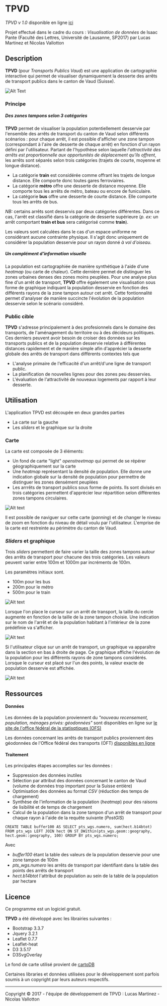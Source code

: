 # TPVD
*TPVD v 1.0* disponible en ligne [ici](https://roubaka.github.io/)

  Projet effectué dans le cadre du cours : *Visualisation de données* de Isaac Pante (Faculté des Lettres, Université de Lausanne, SP2017) par Lucas Martinez et Nicolas Vallotton

## Description
**TPVD** (pour *Transports Publics Vaud*) est une application de cartographie interactive qui permet de visualiser dynamiquement la desserte des arrêts de transport publics dans le canton de Vaud (Suisse).

![Alt Text](img/Screen_whole.png)

### Principe
##### Des zones tampons selon 3 catégories
**TPVD** permet de visualiser la population potentiellement desservie par l'ensemble des arrêts de transport du canton de Vaud selon différents scénarios : pour chaque arrêt, il est possible d'afficher une zone tampon (correspondant à l'aire de desserte de chaque arrêt) en fonction d'un rayon défini par l'utilisateur. Partant de l'hypothèse selon laquelle *l'attractivité des arrêts est proportionnelle aux opportunités de déplacement qu'ils offrent*, les arrêts sont séparés selon trois catégories (trajets de courte, moyenne et longue distance).

- La catégorie **train** est considérée comme offrant les trajets de longue distance. Elle comporte donc toutes gares ferroviaires.
- La catégorie **métro** offre une desserte de distance moyenne. Elle comporte tous les arrêts de métro, bateau ou encore de funiculaire.
- La catégorie **bus** offre une desserte de courte distance. Elle comporte tous les arrêts de bus.

*NB:* certains arrêts sont desservis par deux catégories différentes. Dans ce cas, l'arrêt est classifié dans la catégorie de desserte supérieure (*p. ex:* un arrêt comportant **train et bus** sera catégorisé comme **train**).

Les valeurs sont calculées dans le cas d'un espace uniforme ne considérant aucune contrainte physique. Il s'agit donc uniquement de considérer la population desservie pour un rayon donné *à vol d'oiseau*.

##### Un complément d'information visuelle
La population est cartographiée de manière synthétique à l'aide d'une *heatmap* (ou carte de chaleur). Cette dernière permet de distinguer les zones urbaines denses des zones moins peuplées. Pour une analyse plus fine d'un arrêt de transport, **TPVD** offre également une visualisation sous forme de graphique indiquant la population desservie en fonction des différents rayons de la zone tampon autour cet arrêt. Cette fontionnalité permet d'analyser de manière succincte l'évolution de la population desservie selon le scénario considéré.

### Public cible
**TPVD** s'adresse principalement à des profesionnels dans le domaine des transports, de l'aménagement du territoire ou à des décideurs politiques. Ces derniers peuvent avoir besoin de croiser des données sur les transports publics et de la population desservie relative à différentes distances rapidement et de manière simple afin d'apprécier la desserte globale des arrêts de transport dans différents contextes tels que

- L'analyse primaire de l'efficacité d'un arrêt/d'une ligne de transport public.
- La planification de nouvelles lignes pour des zones peu desservies.
- L'évaluation de l'attractivité de nouveaux logements par rapport à leur desserte.

## Utilisation
L'application TPVD est découpée en deux grandes parties

- La carte sur la gauche
- Les *sliders* et le graphique sur la droite

### Carte

La carte est composée de 3 éléments:

- Un fond de carte "light" *openstreetmap* qui permet de se répérer géographiquement sur la carte
- Une *heatmap* représentant la densité de population. Elle donne une indication globale sur la densité de population pour permettre de distinguer les zones densément peuplées
- Les arrrêts de transport publics sous forme de points. Ils sont divisés en trois catégories permettent d'apprécier leur répartition selon différentes zones tampons circulaires.

![Alt text](img/Screen_map.png)

Il est possible de naviguer sur cette carte (*panning*) et de changer le niveau de zoom en fonction du niveau de détail voulu par l'utilisateur. L'emprise de la carte est restreinte au périmètre du canton de Vaud.

### *Sliders* et graphique

Trois *sliders* permettent de faire varier la taille des zones tampons autour des arrêts de transport pour chacune des trois catégories. Les valeurs peuvent varier entre 100m et 1000m par incréments de 100m.

Les paramètres initiaux sont.

- 100m pour les bus
- 200m pour le métro
- 500m pour le train

![Alt text](img/Screen_slider.png)

Lorsque l'on place le curseur sur un arrêt de transport, la taille du cercle  augmente en fonction de la taille de la zone tampon choisie. Une indication sur le nom de l'arrêt et de la population habitant à l'intérieur de la zone prédéfinie va s'afficher.

![Alt text](img/Screen_buffer.png)

Si l'utilisateur clique sur un arrêt de transport, un graphique va apparaître dans la section en bas à droite de page. Ce graphique affiche l'évolution de la population pour les différents rayons de zone tampons considérés. Lorsque le curseur est placé sur l'un des points, la valeur exacte de population desservie est affichée.

![Alt text](img/Screen_graph.png)

## Ressources

#### Données
Les données de la population proviennent du *"nouveau recensement, population, ménages privés: géodonnées"* sont disponibles en ligne sur [le site de l'office fédéral de la statisqtiques (OFS)](https://www.bfs.admin.ch/bfs/fr/home/actualites/quoi-de-neuf.assetdetail.1442443.html)

Les données concernant les arrêts de transport publics proviennent des géodonnées de l'Office fédéral des transports (OFT) [disponibles en ligne](https://www.bav.admin.ch/bav/fr/home/themes/liste-alphabetique-des-sujets/geoinformation/geodonnees-de-base/arrets-des-transports-publics.html)

#### Traitement

Les principales étapes accomplies sur les données :

- Suppression des données inutiles
- Sélection par attribut des données concernant le canton de Vaud (volume de données trop important pour la Suisse entière)
- Optimisation des données au format *CSV* (réduction des temps de chargement)
- Synthèse de l'information de la population (*heatmap*) pour des raisons de lisibilité et de temps de chargement
- Calcul de la population dans la zone tampon d'un arrêt de transport pour chaque rayon à l'aide de la requête suivante (*PostGIS*)

```
CREATE TABLE buffer100 AS SELECT pts_wgs.numero, sum(hect.b14btot) FROM pts_wgs LEFT JOIN hect ON ST_DWithin(pts_wgs.geom::geography, hect.geom::geography, 100) GROUP BY pts_wgs.numero;
```

Avec

- *buffer100* étant la table des valeurs de la population desservie pour une zone tampon de 100m
- *pts_wgs.numero* les arrêts de transport par identifiant dans la table des points des arrêts de transport
- *hect.b14btot* l'attribut de population au sein de la table de la population par hectare

## Licence

Ce programme est un logiciel gratuit.

**TPVD** a été développé avec les librairies suivantes :

- Bootstrap 3.3.7
- Jquery 3.2.1
- Leaflet 0.7.7
- Leaflet-heat
- D3 3.5.17
- D3SvgOverlay

Le fond de carte utilisé provient de [cartoDB](https://cartodb-basemaps)

Certaines libraries et données utilisées pour le développement sont parfois soumis à un copyright par leurs auteurs respectifs.

---------

Copyright © 2017 - l'équipe de développement de TPVD : Lucas Martinez - Nicolas Vallotton
